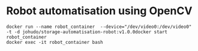 # Robot automatisation using OpenCV
```
docker run --name robot_container  --device="/dev/video0:/dev/video0" -t -d johudo/storage-automatisation-robot:v1.0.0docker start robot_container
docker exec -it robot_container bash
```
